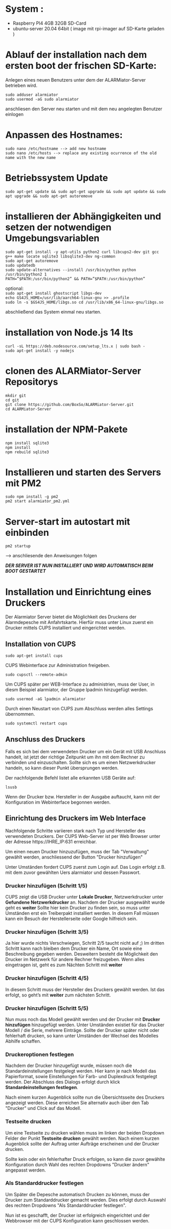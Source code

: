 # System :
* Raspberry PI4 4GB 32GB SD-Card
* ubuntu-server 20.04 64bit ( image mit rpi-imager auf SD-Karte geladen )

# Ablauf der installation nach dem ersten boot der frischen SD-Karte:
Anlegen eines neuen Benutzers unter dem der ALARMiator-Server betrieben wird.

`sudo adduser alarmiator`<br>
`sudo usermod -aG sudo alarmiator`<br> 

anschliesen den Server neu starten und mit dem neu angelegten Benutzer einlogen

# Anpassen des Hostnames:
`sudo nano /etc/hostname --> add new hostname`<br>
`sudo nano /etc/hosts --> replace any existing ocurrence of the old name with the new name`<br>

# Betriebssystem Update
`sudo apt-get update && sudo apt-get upgrade && sudo apt update && sudo apt upgrade && sudo apt-get autoremove`<br>

# installieren der Abhängigkeiten und setzen der notwendigen Umgebungsvariablen
`sudo apt-get install -y apt-utils python2 curl libcups2-dev git gcc g++ make locate sqlite3 libsqlite3-dev ng-common`<br>
`sudo apt-get autoremove`<br>
`sudo updatedb`<br>
`sudo update-alternatives --install /usr/bin/python python /usr/bin/python2 1`<br>
`PATH=”$PATH:/usr/bin/python2” && PATH=”$PATH:/usr/bin/python”`<br>

optional:<br>
`sudo apt-get install ghostscript libgs-dev`<br>
`echo GS4JS_HOME=/usr/lib/aarch64-linux-gnu >> .profile`<br>
`sudo ln -s $GS4JS_HOME/libgs.so cd /usr/lib/x86_64-linux-gnu/libgs.so`<br>

abschließend das System einmal neu starten.

# installation von Node.js 14 lts<br>
`curl -sL https://deb.nodesource.com/setup_lts.x | sudo bash -`<br>
`sudo apt-get install -y nodejs`<br>

# clonen des ALARMiator-Server Repositorys
`mkdir git`<br>
`cd git`<br>
`git clone https://github.com/BoxSo/ALARMiator-Server.git`<br>
`cd ALARMiator-Server`<br>


# installation der NPM-Pakete
`npm install sqlite3`<br>
`npm install`<br>
`npm rebuild sqlite3`<br>

# Installieren und starten des Servers mit PM2
`sudo npm install -g pm2`<br>
`pm2 start alarmiator_pm2.yml`<br>


# Server-start im autostart mit einbinden
`pm2 startup`<br>

--> anschliesende den Anweisungen folgen

_**DER SERVER IST NUN INSTALLIERT UND WIRD AUTOMATISCH BEIM BOOT GESTARTET**_

# Installation und Einrichtung eines Druckers
Der Alarmiator Server bietet die Möglichkeit des Druckens der Alarmdepesche mit Anfahrtskarte.
Hierfür muss unter Linux zuerst ein Drucker mittels CUPS installiert und eingerichtet werden.

## Installation von CUPS

`sudo apt-get install cups`

CUPS Webinterface zur Administration freigeben. 

`sudo cupsctl --remote-admin`

Um CUPS später per WEB-Interface zu administrien, muss der User, in diesm Beispiel 
alarmiator, der Gruppe lpadmin hinzugefügt werden. 

`sudo usermod -aG lpadmin alarmiator`

Durch einen Neustart von CUPS zum Abschluss werden alles Settings übernommen.

`sudo systemctl restart cups`

## Anschluss des Druckers

Falls es sich bei dem verwendeten Drucker um ein Gerät mit USB Anschluss handelt, ist jetzt
der richtige Zeitpunkt um ihn mit dem Rechner zu verbinden und einzuschalten.
Sollte sich es um einen Netzwerkdrucker handeln, so kann dieser Punkt übersprungen werden.

Der nachfolgende Befehl listet alle erkannten USB Geräte auf:

`lsusb`

Wenn der Drucker bzw. Hersteller in der Ausgabe auftaucht, kann mit der Konfiguration im
Webinterface begonnen werden.

## Einrichtung des Druckers im Web Interface

Nachfolgende Schritte variieren stark nach Typ und Hersteller des verwendeten Druckers.
Der CUPS Web-Server ist per Web Browser unter der Adresse https://IHRE_IP:631 erreichbar.

Um einen neuen Drucker hinzuzufügen, muss der Tab "Verwaltung" gewählt werden, anschliessend
der Button "Drucker hinzufügen"

Unter Umständen fordert CUPS zuerst zum Login auf.
Das Login erfolgt z.B. mit dem zuvor gewählten Uers alarmiator und dessen Passwort.

### Drucker hinzufügen (Schritt 1/5)
CUPS zeigt die USB Drucker unter **Lokale Drucker**, Netzwerkdrucker unter **Gefundene Netzwerkdrucker** an.
Nachdem der Drucker ausgewählt wurde geht es **weiter**
Sollte hier kein Drucker zu finden sein, so muss unter Umständen erst ein Treiberpakt installiert werden.
In diesem Fall müssen kann ein Besuch der Herstellerseite oder Google hilfreich sein.

### Drucker hinzufügen (Schritt 3/5)
Ja hier wurde nichts Verschwiegen, Schritt 2/5 taucht nicht auf ;)
Im dritten Schritt kann nach bleiben dem Drucker ein Name, Ort sowie eine Beschreibung gegeben werden.
Desweitern besteht die Möglichkeit den Drucker im Netzwerk für andere Rechner freizugeben.
Wenn alles eingetragen ist, geht es zum Nächten Schritt mit **weiter**

### Drucker hinzufügen (Schritt 4/5)
In diesem Schritt muss der Hersteller des Druckers gewählt werden.
Ist das erfolgt, so geht’s mit **weiter** zum nächsten Schritt.

### Drucker hinzufügen (Schritt 5/5)
Nun muss noch das Modell gewählt werden und der Drucker mit **Drucker hinzufügen** hinzugefügt werden.
Unter Umständen existiet für das Drucker Modell / die Serie, mehrere Einträge. Sollte der Drucker später nicht oder fehlerhaft drucken, so kann unter Umständen der Wechsel des Modelles Abhilfe schaffen.

### Druckeroptionen festlegen
Nachdem der Drucker hinzugefügt wurde, müssen noch die Standardeinstellungen festgelegt werden.
Hier kann je nach Modell das Papierformat, sowie Einstellungen für Farb- und Duplexdruck festgelegt werden.
Der Abschluss des Dialogs erfolgt durch klick **Standardeinstellungen festlegen**.

Nach einem kurzen Augenblick sollte nun die Übersichtsseite des Druckers angezeigt werden.
Diese erreichen Sie alternativ auch über den Tab "Drucker" und Click auf das Modell.

### Testseite drucken 

Um eine Testseite zu drucken wählen muss im linken der beiden Dropdown Felder der Punkt **Testseite drucken** gewählt werden.
Nach einem kurzen Augenblick sollte der Auftrag unter Aufträge erscheinen und der Drucker drucken.

Sollte kein oder ein fehlerhafter Druck erfolgen, so kann die zuvor gewählte Konfiguration durch Wahl
des rechten Dropdowns "Drucker ändern" angepasst werden.

### Als Standarddrucker festlegen

Um Später die Depesche automatisch Drucken zu können, muss der Drucker zum Standarddrucker gemacht werden.
Dies erfolgt durch Auswahl des rechten Dropdowns "Als Standarddrucker festlegen".

Nun ist es geschafft, der Drucker ist erfolgreich eingerichtet und der Webbrowser mit der CUPS Konfiguration kann geschlossen werden.
